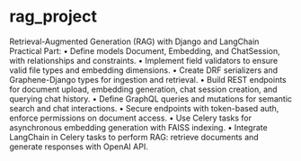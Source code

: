 # rag_project

Retrieval-Augmented Generation (RAG) with Django and LangChain
Practical Part:
• Define models Document, Embedding, and ChatSession, with relationships and constraints.
• Implement field validators to ensure valid file types and embedding
dimensions.
• Create DRF serializers and Graphene-Django types for ingestion and
retrieval.
• Build REST endpoints for document upload, embedding generation,
chat session creation, and querying chat history.
• Define GraphQL queries and mutations for semantic search and chat
interactions.
• Secure endpoints with token-based auth, enforce permissions on document access.
• Use Celery tasks for asynchronous embedding generation with FAISS
indexing.
• Integrate LangChain in Celery tasks to perform RAG: retrieve documents and generate responses with OpenAI API.
